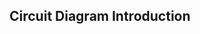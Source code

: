 ## Circuit Diagram Introduction

```{r child='../../shared/intro/circuit-diagram-intro.md'}
```

<!--

////
// Listing of components used in this Kit,
// should look something like this: https://learn.sparkfun.com/tutorials/how-to-read-a-schematic/schematic-symbols-part-1

// each component should have a section that shows:
//	* the name of the component
//	* the symbol
//	* a brief description that includes:
//		* how many terminals it has
//		* if there are any values associated with the diagram, explain what it means
//		* a photo of the real component
-->

```{r child = '../../shared/circuit-components/led.md'}
```

```{r child = '../../shared/circuit-components/resistor.md'}
```

```{r child = '../../shared/circuit-components/capacitor.md'}
```

```{r child = '../../shared/circuit-components/power-supply.md'}
```

```{r child = '../../shared/circuit-components/ground.md'}
```

```{r child = '../../shared/circuit-components/spst.md'}
```

```{r child = '../../shared/circuit-components/spdt.md'}
```

```{r child = '../../shared/circuit-components/integrated-circuit.md'}
```

```{r child = '../../shared/circuit-components/omega-pin.md'}
```

```{r child = '../../shared/circuit-components/device-pin.md'}
```
